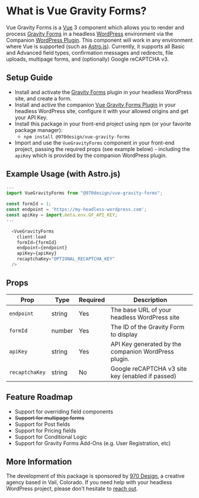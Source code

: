 # What is Vue Gravity Forms?

Vue Gravity Forms is a [Vue](https://vuejs.org/) 3 component which allows you to render and process [Gravity Forms](https://www.gravityforms.com/) in a headless [WordPress](https://wordpress.org/) environment via the Companion [WordPress Plugin](https://github.com/970Design/nsz-vue-gravity-forms-plugin).  This component will work in any environment where Vue is supported (such as [Astro.js](https://astro.build/)).  Currently, it supports all Basic and Advanced field types, confirmation messages and redirects, file uploads, multipage forms, and (optionally) Google reCAPTCHA v3.

## Setup Guide

- Install and activate the [Gravity Forms](https://www.gravityforms.com/) plugin in your headless WordPress site, and create a form.
- Install and active the companion [Vue Gravity Forms Plugin](https://github.com/970Design/nsz-vue-gravity-forms-plugin) in your headless WordPress site, configure it with your allowed origins and get your API Key.
- Install this package in your front-end project using npm (or your favorite package manager):
    - `npm install @970design/vue-gravity-forms`
- Import and use the `VueGravityForms` component in your front-end project, passing the required props (see example below) - including the `apiKey` which is provided by the companion WordPress plugin.

## Example Usage (with Astro.js)

```javascript
---
import VueGravityForms from "@970design/vue-gravity-forms";

const formId = 1;
const endpoint = 'https://my-headless-wordpress.com';
const apiKey = import.meta.env.GF_API_KEY;
---

  <VueGravityForms
    client:load
    formId={formId}
    endpoint={endpoint}
    apiKey={apiKey}
    recaptchaKey="OPTIONAL_RECAPTCHA_KEY"
  />
```

## Props

| Prop | Type | Required | Description                                          |
|------|------|----------|------------------------------------------------------|
| `endpoint` | string | Yes | The base URL of your headless WordPress site         |
| `formId` | number | Yes | The ID of the Gravity Form to display                |
| `apiKey` | string | Yes | API Key generated by the companion WordPress plugin. |
| `recaptchaKey` | string | No | Google reCAPTCHA v3 site key (enabled if passed)     |


## Feature Roadmap

- Support for overriding field components
- ~~Support for multipage forms~~
- Support for Post fields
- Support for Pricing fields
- Support for Conditional Logic
- Support for Gravity Forms Add-Ons (e.g. User Registration, etc)

## More Information

The development of this package is sponsored by [970 Design](https://970design.com), a creative agency based in Vail, Colorado.  If you need help with your headless WordPress project, please don't hesitate to [reach out](https://970design.com/reach-out/).